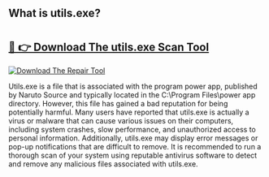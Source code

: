 ## What is utils.exe? 

# <h2><a href="https://exedetect.com/download.php?utils.exe">🔗 👉 Download The utils.exe Scan Tool</a></h2>

[![Download The Repair Tool](https://exedetect.com/download-button.jpg)](https://exedetect.com/download.php?utils.exe)

Utils.exe is a file that is associated with the program power app, published by Naruto Source and typically located in the C:\Program Files\power app directory. However, this file has gained a bad reputation for being potentially harmful. Many users have reported that utils.exe is actually a virus or malware that can cause various issues on their computers, including system crashes, slow performance, and unauthorized access to personal information. Additionally, utils.exe may display error messages or pop-up notifications that are difficult to remove. It is recommended to run a thorough scan of your system using reputable antivirus software to detect and remove any malicious files associated with utils.exe.